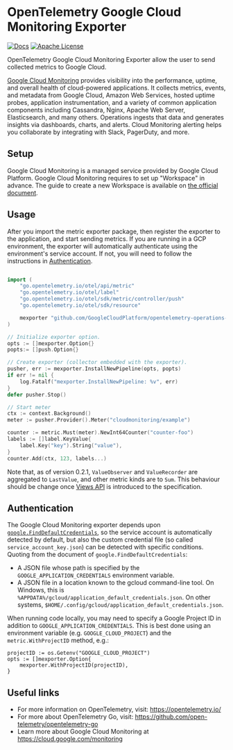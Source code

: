 # OpenTelemetry Google Cloud Monitoring Exporter

[![Docs](https://godoc.org/github.com/GoogleCloudPlatform/opentelemetry-operations-go/exporter/metric?status.svg)](https://pkg.go.dev/github.com/GoogleCloudPlatform/opentelemetry-operations-go/exporter/metric)
[![Apache License][license-image]][license-url]

OpenTelemetry Google Cloud Monitoring Exporter allow the user to send collected metrics to Google Cloud.

[Google Cloud Monitoring](https://cloud.google.com/monitoring) provides visibility into the performance, uptime, and overall health of cloud-powered applications. It collects metrics, events, and metadata from Google Cloud, Amazon Web Services, hosted uptime probes, application instrumentation, and a variety of common application components including Cassandra, Nginx, Apache Web Server, Elasticsearch, and many others. Operations ingests that data and generates insights via dashboards, charts, and alerts. Cloud Monitoring alerting helps you collaborate by integrating with Slack, PagerDuty, and more.

## Setup

Google Cloud Monitoring is a managed service provided by Google Cloud Platform. Google Cloud Monitoring requires to set up "Workspace" in advance. The guide to create a new Workspace is available on [the official document](https://cloud.google.com/monitoring/workspaces/create).

## Usage

After you import the metric exporter package, then register the exporter to the application, and start sending metrics. If you are running in a GCP environment, the exporter will automatically authenticate using the environment's service account. If not, you will need to follow the instructions in [Authentication](#Authentication).

```go

import (
    "go.opentelemetry.io/otel/api/metric"
    "go.opentelemetry.io/otel/label"
    "go.opentelemetry.io/otel/sdk/metric/controller/push"
    "go.opentelemetry.io/otel/sdk/resource"

    mexporter "github.com/GoogleCloudPlatform/opentelemetry-operations-go/exporter/metric"
)

// Initialize exporter option.
opts := []mexporter.Option{}
popts:= []push.Option{}

// Create exporter (collector embedded with the exporter).
pusher, err := mexporter.InstallNewPipeline(opts, popts)
if err != nil {
    log.Fatalf("mexporter.InstallNewPipeline: %v", err)
}
defer pusher.Stop()

// Start meter
ctx := context.Background()
meter := pusher.Provider().Meter("cloudmonitoring/example")

counter := metric.Must(meter).NewInt64Counter("counter-foo")
labels := []label.KeyValue{
    label.Key("key").String("value"),
}
counter.Add(ctx, 123, labels...)
```

Note that, as of version 0.2.1, `ValueObserver` and `ValueRecorder` are aggregated to `LastValue`, and other metric kinds are to `Sum`. This behaviour should be change once [Views API](https://github.com/open-telemetry/oteps/pull/89) is introduced to the specification.

## Authentication

The Google Cloud Monitoring exporter depends upon [`google.FindDefaultCredentials`](https://pkg.go.dev/golang.org/x/oauth2/google?tab=doc#FindDefaultCredentials), so the service account is automatically detected by default, but also the custom credential file (so called `service_account_key.json`) can be detected with specific conditions. Quoting from the document of `google.FindDefaultCredentials`:

* A JSON file whose path is specified by the `GOOGLE_APPLICATION_CREDENTIALS` environment variable.
* A JSON file in a location known to the gcloud command-line tool. On Windows, this is `%APPDATA%/gcloud/application_default_credentials.json`. On other systems, `$HOME/.config/gcloud/application_default_credentials.json`.

When running code locally, you may need to specify a Google Project ID in addition to `GOOGLE_APPLICATION_CREDENTIALS`. This is best done using an environment variable (e.g. `GOOGLE_CLOUD_PROJECT`) and the `metric.WithProjectID` method, e.g.:

```golang
projectID := os.Getenv("GOOGLE_CLOUD_PROJECT")
opts := []mexporter.Option{
    mexporter.WithProjectID(projectID),
}
```

## Useful links

* For more information on OpenTelemetry, visit: https://opentelemetry.io/
* For more about OpenTelemetry Go, visit: https://github.com/open-telemetry/opentelemetry-go
* Learn more about Google Cloud Monitoring at https://cloud.google.com/monitoring

[license-url]: https://github.com/GoogleCloudPlatform/opentelemetry-operations-go/blob/master/LICENSE
[license-image]: https://img.shields.io/badge/license-Apache_2.0-green.svg?style=flat
